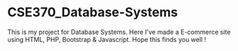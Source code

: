 # CSE370_Database-Systems
This is my project for Database Systems. Here I've made a E-commerce site using HTML, PHP, Bootstrap & Javascript. Hope this finds you well !
